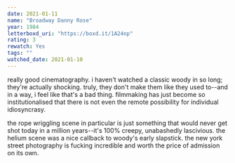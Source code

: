 ```yaml
---
date: 2021-01-11
name: "Broadway Danny Rose"
year: 1984
letterboxd_uri: "https://boxd.it/1A24np"
rating: 3
rewatch: Yes
tags: ""
watched_date: 2021-01-10
---
```


really good cinematography. i haven't watched a classic woody in so long; they're actually shocking. truly, they don't make them like they used to--and in a way, i feel like that's a bad thing. filmmaking has just become so institutionalised that there is not even the remote possibility for individual idiosyncrasy.

the rope wriggling scene in particular is just something that would never get shot today in a million years--it's 100% creepy, unabashedly lascivious. the helium scene was a nice callback to woody's early slapstick. the new york street photography is fucking incredible and worth the price of admission on its own.

